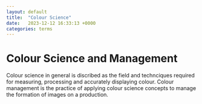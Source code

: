 ```yaml
---
layout: default
title:  "Colour Science"
date:   2023-12-12 16:33:13 +0000
categories: terms
---
```



# Colour Science and Management

Colour science in general is discribed as the field and technciques required for measuring, processing and accurately displaying colour. Colour management is the practice of applying colour science concepts to manage the formation of images on a production.